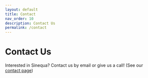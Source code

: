 ```yaml
---
layout: default
title: Contact
nav_order: 10
description: Contact Us
permalink: /contact
---
```


# Contact Us

Interested in Sinequa? Contact us by email or give us a call! (See our [contact page](https://go.sinequa.com/contact.html))